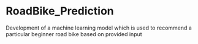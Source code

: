 # RoadBike_Prediction
Development of a machine learning model which is used to recommend a particular beginner road bike based on provided input
